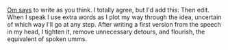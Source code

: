 <a href="https://om.co/2020/07/30/write-like-a-human/">Om says</a> to write as you think. I totally agree, but I'd add this: Then edit. When I speak I use extra words as I plot my way through the idea, uncertain of which way I'll go at any step. After writing a first version from the speech in my head, I tighten it, remove unnecessary detours, and flourish, the equivalent of spoken umms. 
